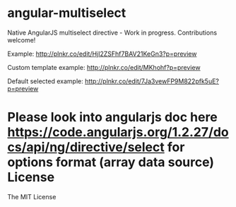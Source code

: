 angular-multiselect
===================

Native AngularJS multiselect directive - Work in progress. Contributions welcome!

Example: http://plnkr.co/edit/HjI2ZSFhf7BAV21KeGn3?p=preview

Custom template example: http://plnkr.co/edit/MKhohf?p=preview

Default selected example: http://plnkr.co/edit/7Ja3vewFP9M822pfk5uE?p=preview

Please look into angularjs doc here https://code.angularjs.org/1.2.27/docs/api/ng/directive/select for options format (array data source)
License
=======
The MIT License
